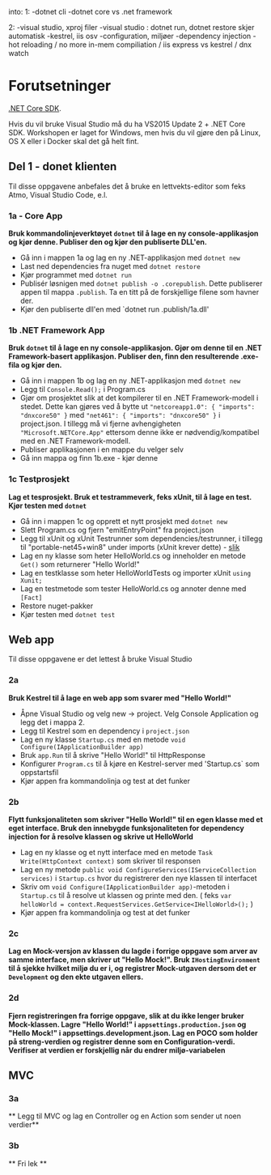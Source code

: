 into:
1:
-dotnet cli
-dotnet core vs .net framework

2:
-visual studio, xproj filer
-visual studio : dotnet run, dotnet restore skjer automatisk
-kestrel, iis osv
-configuration, miljøer
-dependency injection
-hot reloading / no more in-mem compiliation / iis express vs kestrel / dnx watch


Forutsetninger
=======

[.NET Core SDK](https://www.microsoft.com/net/core).

Hvis du vil bruke Visual Studio må du ha VS2015 Update 2 + .NET Core SDK.
Workshopen er laget for Windows, men hvis du vil gjøre den på Linux, OS X eller i Docker skal det gå helt fint.


## Del 1 - donet klienten
Til disse oppgavene anbefales det å bruke en lettvekts-editor som feks Atmo, Visual Studio Code, e.l.

### 1a - Core App
**Bruk kommandolinjeverktøyet `dotnet` til å lage en ny console-applikasjon og kjør denne. Publiser den og kjør den publiserte DLL'en.**
* Gå inn i mappen 1a og lag en ny .NET-applikasjon med `dotnet new`
* Last ned dependencies fra nuget med `dotnet restore`
* Kjør programmet med `dotnet run`
* Publisér løsnigen med `dotnet publish -o .corepublish`. Dette publiserer appen til mappa `.publish`. Ta en titt på de forskjellige filene som havner der.
* Kjør den publiserte dll'en med `dotnet run .publish/1a.dll'


### 1b .NET Framework App
**Bruk `dotnet` til å lage en ny console-applikasjon. Gjør om denne til en .NET Framework-basert applikasjon. Publiser den, finn den resulterende .exe-fila og kjør den.**
* Gå inn i mappen 1b og lag en ny .NET-applikasjon med `dotnet new`
* Legg til `Console.Read();` i Program.cs
* Gjør om prosjektet slik at det kompilerer til en .NET Framework-modell i stedet. Dette kan gjøres ved å bytte ut `"netcoreapp1.0": {
      "imports": "dnxcore50"
    }` med
    `"net461": {
      "imports": "dnxcore50"
    }`
    i project.json.
    I tillegg må vi fjerne avhengigheten `"Microsoft.NETCore.App"` ettersom denne ikke er nødvendig/kompatibel med en .NET Framework-modell.
* Publiser applikasjonen i en mappe du velger selv
* Gå inn mappa og finn 1b.exe - kjør denne

### 1c Testprosjekt
**Lag et tesprosjekt. Bruk et testrammeverk, feks xUnit, til å lage en test. Kjør testen med `dotnet`**
* Gå inn i mappen 1c og opprett et nytt prosjekt med `dotnet new`
* Slett Program.cs og fjern "emitEntryPoint" fra project.json
* Legg til xUnit og xUnit Testrunner som dependencies/testrunner, i tillegg til "portable-net45+win8" under imports (xUnit krever dette) - [slik](https://github.com/severisv/dotnet-core-intro/blob/master/1c/project.json)
* Lag en ny klasse som heter HelloWorld.cs og inneholder en metode `Get()` som returnerer "Hello World!"
* Lag en testklasse som heter HelloWorldTests og importer xUnit `using Xunit;`
* Lag en testmetode som tester HelloWorld.cs og annoter denne med `[Fact]`
* Restore nuget-pakker
* Kjør testen med `dotnet test`


## Web app
Til disse oppgavene er det lettest å bruke Visual Studio

### 2a
**Bruk Kestrel til å lage en web app som svarer med "Hello World!"**
* Åpne Visual Studio og velg new -> project. Velg Console Application og legg det i mappa 2.
* Legg til Kestrel som en dependency i `project.json`
* Lag en ny klasse `Startup.cs` med en metode `void Configure(IApplicationBuilder app)`
* Bruk `app.Run` til å skrive "Hello World!" til HttpResponse
* Konfigurer `Program.cs` til å kjøre en Kestrel-server med 'Startup.cs` som oppstartsfil
* Kjør appen fra kommandolinja og test at det funker

### 2b
**Flytt funksjonaliteten som skriver "Hello World!" til en egen klasse med et eget interface.
Bruk den innebygde funksjonaliteten for dependency injection for å resolve klassen og skrive ut HelloWorld**
* Lag en ny klasse og et nytt interface med en metode `Task Write(HttpContext context)` som skriver til responsen
* Lag en ny metode `public void ConfigureServices(IServiceCollection services)` i `Startup.cs` hvor du registrerer den nye klassen til interfacet
* Skriv om `void Configure(IApplicationBuilder app)`-metoden i `Startup.cs` til å resolve ut klassen og printe med den. ( feks `var helloWorld = context.RequestServices.GetService<IHelloWorld>();` )
* Kjør appen fra kommandolinja og test at det funker

### 2c
**Lag en Mock-versjon av klassen du lagde i forrige oppgave som arver av samme interface, men skriver ut "Hello Mock!". Bruk `IHostingEnvironment` til å sjekke hvilket miljø du er i,
og registrer Mock-utgaven dersom det er `Development` og  den ekte utgaven ellers.**

### 2d
**Fjern registreringen fra forrige oppgave, slik at du ikke lenger bruker Mock-klassen.
Lagre "Hello World!" i `appsettings.production.json` og "Hello Mock!" i appsettings.development.json.
Lag en POCO som holder på streng-verdien og registrer denne som en Configuration-verdi.
Verifiser at verdien er forskjellig når du endrer miljø-variabelen**

## MVC
### 3a
** Legg til MVC og lag en Controller og en Action som sender ut noen verdier**

### 3b
** Fri lek **